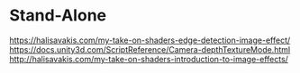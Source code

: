 # Stand-Alone
https://halisavakis.com/my-take-on-shaders-edge-detection-image-effect/
https://docs.unity3d.com/ScriptReference/Camera-depthTextureMode.html
http://halisavakis.com/my-take-on-shaders-introduction-to-image-effects/
